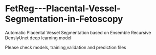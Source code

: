 # FetReg---Placental-Vessel-Segmentation-in-Fetoscopy

Automatic Placental Vessel Segmentation based on Ensemble Recursive DenslyUnet deep learning model

Please check models, training,validation and prediction files
